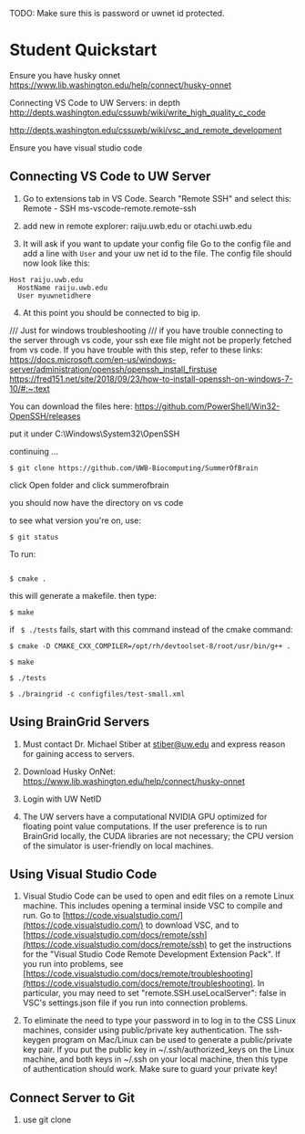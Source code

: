TODO: Make sure this is password or uwnet id protected. 
# Student Quickstart
Ensure you have husky onnet
https://www.lib.washington.edu/help/connect/husky-onnet

Connecting VS Code to UW Servers: in depth
http://depts.washington.edu/cssuwb/wiki/write_high_quality_c_code

http://depts.washington.edu/cssuwb/wiki/vsc_and_remote_development

Ensure you have visual studio code 

## Connecting VS Code to UW Server
1. Go to extensions tab in VS Code. Search "Remote SSH" and select this: Remote - SSH ms-vscode-remote.remote-ssh
   
2. add new in remote explorer: raiju.uwb.edu or otachi.uwb.edu
   
3. It will ask if you want to update your config file Go to the config file and add a line with `User` and your uw net id to the file. The config file should now look like this: 

``` 
Host raiju.uwb.edu
  HostName raiju.uwb.edu
  User myuwnetidhere
  ```

4. At this point you should be connected to big ip. 

/// Just for windows troubleshooting ///
if you have trouble connecting to the server through vs code, your ssh exe file might not be properly fetched from vs code. If you have trouble with this step, refer to these links: https://docs.microsoft.com/en-us/windows-server/administration/openssh/openssh_install_firstuse
https://fred151.net/site/2018/09/23/how-to-install-openssh-on-windows-7-10/#:~:text

You can download the files here: https://github.com/PowerShell/Win32-OpenSSH/releases

put it under C:\Windows\System32\OpenSSH

continuing ... 
```
$ git clone https://github.com/UWB-Biocomputing/SummerOfBrain
  ```

click Open folder and click summerofbrain

you should now have the directory on vs code

to see what version you're on, use: 
```
$ git status
```

To run:

```

$ cmake . 

  ```

this will generate a makefile. then type:

```
$ make
  ```

if ` $ ./tests` fails, start with this command instead of the cmake command: 

```
$ cmake -D CMAKE_CXX_COMPILER=/opt/rh/devtoolset-8/root/usr/bin/g++ .

$ make

$ ./tests

$ ./braingrid -c configfiles/test-small.xml
  ```








## Using BrainGrid Servers

1. Must contact Dr. Michael Stiber at [stiber@uw.edu](mailto:stiber@uw.edu) and express reason for gaining access to servers.
   
2. Download Husky OnNet: https://www.lib.washington.edu/help/connect/husky-onnet

3. Login with UW NetID
   
4. The UW servers have a computational NVIDIA GPU optimized for floating point value computations. If the user preference is to run BrainGrid locally, the CUDA libraries are not necessary; the CPU version of the simulator is user-friendly on local machines.

## Using Visual Studio Code
1.  Visual Studio Code can be used to open and edit files on a remote Linux machine. This includes opening a terminal inside VSC to compile and run. Go to [https://code.visualstudio.com/](https://code.visualstudio.com/)  to download VSC, and to [https://code.visualstudio.com/docs/remote/ssh](https://code.visualstudio.com/docs/remote/ssh)  to get the instructions for the "Visual Studio Code Remote Development Extension Pack". If you run into problems, see [https://code.visualstudio.com/docs/remote/troubleshooting](https://code.visualstudio.com/docs/remote/troubleshooting). In particular, you may need to set "remote.SSH.useLocalServer": false  in VSC's settings.json  file if you run into connection problems.

2.  To eliminate the need to type your password in to log in to the CSS Linux machines, consider using public/private key authentication. The  ssh-keygen  program on Mac/Linux can be used to generate a public/private key pair. If you put the public key in  ~/.ssh/authorized_keys  on the Linux machine, and both keys in  ~/.ssh  on your local machine, then this type of authentication should work. Make sure to guard your private key!



## Connect Server to Git
1. use git clone 


